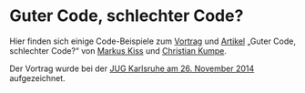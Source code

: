 # Guter Code, schlechter Code?

Hier finden sich einige Code-Beispiele zum [Vortrag][jfs] und [Artikel][jak] „Guter Code, schlechter Code?“ von [Markus Kiss][mk] und [Christian Kumpe][ck].

Der Vortrag wurde bei der [JUG Karlsruhe am 26. November 2014][jugka] aufgezeichnet.


[jfs]: http://www.java-forum-stuttgart.de/de/Abstracts+Slot+5.html#art510 "Vortrag beim Java Forum Stuttgart"
[jak]: http://www.ijug.eu/java-aktuell/das-magazin.html "Java aktuell, Ausgabe 02 / 2015"
[mk]: http://www.markus-kiss.de "Homepage von Markus Kiss"
[ck]: http://kumpe.de/christian "Homepage von Christian Kumpe"
[jugka]: https://www.parleys.com/play/54a3f82de4b091b604abd38b/ "Vortrag bei der JUG Karlsruhe"
